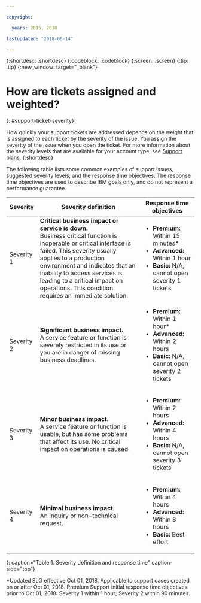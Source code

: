 ```yaml
---

copyright:

  years: 2015, 2018

lastupdated: "2018-06-14"

---
```



{:shortdesc: .shortdesc}
{:codeblock: .codeblock}
{:screen: .screen}
{:tip: .tip}
{:new_window: target="_blank"}


# How are tickets assigned and weighted?
{: #support-ticket-severity}

How quickly your support tickets are addressed depends on the weight that is assigned to each ticket by the severity of the issue. You assign the severity of the issue when you open the ticket. For more information about the severity levels that are available for your account type, see [Support plans](/docs/get-support/index.html).
{:shortdesc}

The following table lists some common examples of support issues, suggested severity levels, and the response time objectives. The response time objectives are used to describe IBM goals only, and do not represent a performance guarantee.

Severity | Severity definition | Response time objectives
------|-------- | --- |
Severity 1 | <strong>Critical business impact or service is down.</strong> <br> Business critical function is inoperable or critical interface is failed. This severity usually applies to a production environment and indicates that an inability to access services is leading to a critical impact on operations. This condition requires an immediate solution. | <ul><li><strong>Premium:</strong> Within 15 minutes* </li><li><strong>Advanced:</strong> Within 1 hour</li><li><strong>Basic:</strong> N/A, cannot open severity 1 tickets</li></ul>  			   
Severity 2 | <strong>Significant business impact.</strong> <br> A service feature or function is severely restricted in its use or you are in danger of missing business deadlines. | <ul><li><strong>Premium:</strong> Within 1 hour* </li><li><strong>Advanced:</strong> Within 2 hours</li><li><strong>Basic:</strong> N/A, cannot open severity 2 tickets</li></ul>
Severity 3 | <strong>Minor business impact.</strong> <br> A service feature or function is usable, but has some problems that affect its use. No critical impact on operations is caused. | <ul><li><strong>Premium:</strong> Within 2 hours</li><li><strong>Advanced:</strong> Within 4 hours</li><li><strong>Basic:</strong> N/A, cannot open severity 3 tickets</li></ul>
Severity 4 | <strong>Minimal business impact.</strong> <br> An inquiry or non-technical request. | <ul><li><strong>Premium:</strong> Within 4 hours</li><li><strong>Advanced:</strong> Within 8 hours</li><li><strong>Basic:</strong> Best effort</li></ul> 
{: caption="Table 1. Severity definition and response time" caption-side="top"}

*Updated SLO effective Oct 01, 2018. Applicable to support cases created on or after Oct 01, 2018. Premium Support initial response time objectives prior to Oct 01, 2018: Severity 1 within 1 hour; Severity 2 within 90 minutes.
